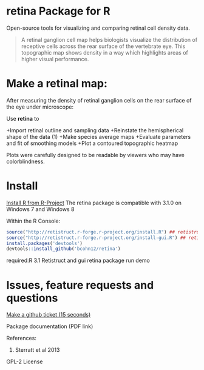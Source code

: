 retina Package for R
======

Open-source tools for visualizing and comparing retinal cell density data.


> A retinal ganglion cell map helps biologists visualize the distribution of receptive cells across the rear surface of the vertebrate eye. This topographic map shows density in a way which highlights areas of higher visual performance.


Make a retinal map:
======
After measuring the density of retinal ganglion cells on the rear surface of the eye under microscope:

Use **retina** to

  +Import retinal outline and sampling data
  +Reinstate the hemispherical shape of the data (1)
  +Make species average maps
  +Evaluate parameters and fit of smoothing models
  +Plot a contoured topographic heatmap

Plots were carefully designed to be readable by viewers who may have colorblindness.


Install
=====

[Install R from R-Project](http://www.r-project.org/ "R Project Homepage")
The retina package is compatible with 3.1.0 on Windows 7 and Windows 8




Within the R Console:
```R
source("http://retistruct.r-forge.r-project.org/install.R") ## retistruct
source("http://retistruct.r-forge.r-project.org/install-gui.R") ## retistruct interface
install.packages('devtools')
devtools::install_github('bcohn12/retina')
```

required:R 3.1
Retistruct and gui
retina package
run demo

Issues, feature requests and questions
=====
[Make a github ticket (15 seconds)](https://github.com/bcohn12/retina/issues/new "Post an issue ticket")


Package documentation (PDF link)

References:
1. Sterratt et al 2013

GPL-2 License



